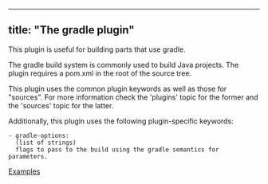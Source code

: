 
---
title: "The gradle plugin"
---

This plugin is useful for building parts that use gradle.

The gradle build system is commonly used to build Java projects.
The plugin requires a pom.xml in the root of the source tree.

This plugin uses the common plugin keywords as well as those for "sources".
For more information check the 'plugins' topic for the former and the
'sources' topic for the latter.

Additionally, this plugin uses the following plugin-specific keywords:

    - gradle-options:
      (list of strings)
      flags to pass to the build using the gradle semantics for parameters.

[Examples](https://github.com/search?o=desc&q=filename%3Asnapcraft.yaml+%22plugin%3A+gradle%22+&s=indexed&type=Code&utf8=%E2%9C%93)
